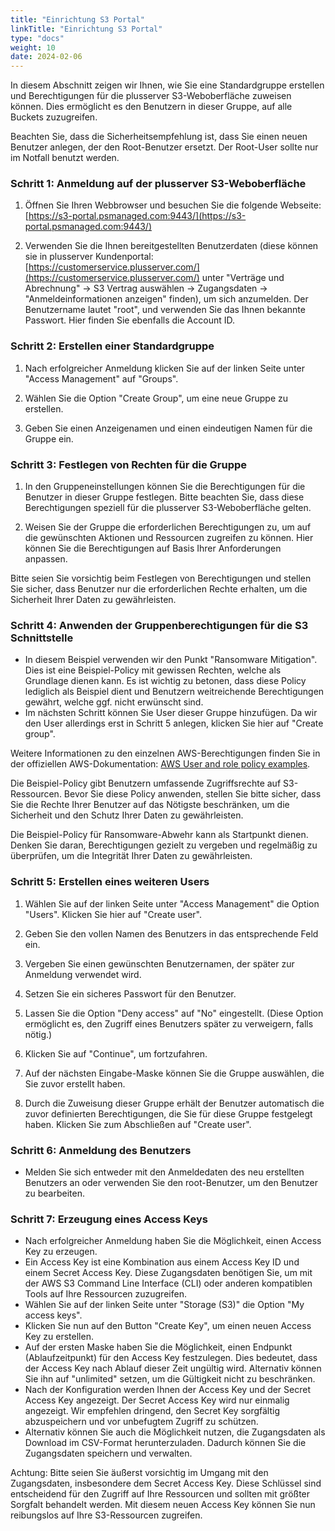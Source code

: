 ```yaml
---
title: "Einrichtung S3 Portal"
linkTitle: "Einrichtung S3 Portal"
type: "docs"
weight: 10
date: 2024-02-06
---
```

In diesem Abschnitt zeigen wir Ihnen, wie Sie eine Standardgruppe erstellen und Berechtigungen für die plusserver S3-Weboberfläche zuweisen können. Dies ermöglicht es den Benutzern in dieser Gruppe, auf alle Buckets zuzugreifen. 

Beachten Sie, dass die Sicherheitsempfehlung ist, dass Sie einen neuen Benutzer anlegen, der den Root-Benutzer ersetzt. Der Root-User sollte nur im Notfall benutzt werden.

### Schritt 1: Anmeldung auf der plusserver S3-Weboberfläche

1. Öffnen Sie Ihren Webbrowser und besuchen Sie die folgende Webseite: [https://s3-portal.psmanaged.com:9443/](https://s3-portal.psmanaged.com:9443/)
   
2. Verwenden Sie die Ihnen bereitgestellten Benutzerdaten (diese können sie in plusserver Kundenportal: [https://customerservice.plusserver.com/](https://customerservice.plusserver.com/) unter "Verträge und Abrechnung" → S3 Vertrag auswählen → Zugangsdaten → "Anmeldeinformationen anzeigen" finden), um sich anzumelden. Der Benutzername lautet "root", und verwenden Sie das Ihnen bekannte Passwort. Hier finden Sie ebenfalls die Account ID.

### Schritt 2: Erstellen einer Standardgruppe

1. Nach erfolgreicher Anmeldung klicken Sie auf der linken Seite unter "Access Management" auf "Groups".
   
2. Wählen Sie die Option "Create Group", um eine neue Gruppe zu erstellen.
   
3. Geben Sie einen Anzeigenamen und einen eindeutigen Namen für die Gruppe ein.

### Schritt 3: Festlegen von Rechten für die Gruppe

1. In den Gruppeneinstellungen können Sie die Berechtigungen für die Benutzer in dieser Gruppe festlegen. Bitte beachten Sie, dass diese Berechtigungen speziell für die plusserver S3-Weboberfläche gelten.
   
2. Weisen Sie der Gruppe die erforderlichen Berechtigungen zu, um auf die gewünschten Aktionen und Ressourcen zugreifen zu können. Hier können Sie die Berechtigungen auf Basis Ihrer Anforderungen anpassen.

Bitte seien Sie vorsichtig beim Festlegen von Berechtigungen und stellen Sie sicher, dass Benutzer nur die erforderlichen Rechte erhalten, um die Sicherheit Ihrer Daten zu gewährleisten.

### Schritt 4: Anwenden der Gruppenberechtigungen für die S3 Schnittstelle

- In diesem Beispiel verwenden wir den Punkt "Ransomware Mitigation". Dies ist eine Beispiel-Policy mit gewissen Rechten, welche als Grundlage dienen kann. Es ist wichtig zu betonen, dass diese Policy lediglich als Beispiel dient und Benutzern weitreichende Berechtigungen gewährt, welche ggf. nicht erwünscht sind.
- Im nächsten Schritt können Sie User dieser Gruppe hinzufügen. Da wir den User allerdings erst in Schritt 5 anlegen, klicken Sie hier auf "Create group".

Weitere Informationen zu den einzelnen AWS-Berechtigungen finden Sie in der offiziellen AWS-Dokumentation: [AWS User and role policy examples](https://docs.aws.amazon.com/IAM/latest/UserGuide/access_policies_examples.html).

Die Beispiel-Policy gibt Benutzern umfassende Zugriffsrechte auf S3-Ressourcen. Bevor Sie diese Policy anwenden, stellen Sie bitte sicher, dass Sie die Rechte Ihrer Benutzer auf das Nötigste beschränken, um die Sicherheit und den Schutz Ihrer Daten zu gewährleisten.

Die Beispiel-Policy für Ransomware-Abwehr kann als Startpunkt dienen. Denken Sie daran, Berechtigungen gezielt zu vergeben und regelmäßig zu überprüfen, um die Integrität Ihrer Daten zu gewährleisten.

### Schritt 5: Erstellen eines weiteren Users

1. Wählen Sie auf der linken Seite unter "Access Management" die Option "Users". Klicken Sie hier auf "Create user".
   
2. Geben Sie den vollen Namen des Benutzers in das entsprechende Feld ein.
   
3. Vergeben Sie einen gewünschten Benutzernamen, der später zur Anmeldung verwendet wird.
   
4. Setzen Sie ein sicheres Passwort für den Benutzer.
   
5. Lassen Sie die Option "Deny access" auf "No" eingestellt. (Diese Option ermöglicht es, den Zugriff eines Benutzers später zu verweigern, falls nötig.)
   
6. Klicken Sie auf "Continue", um fortzufahren.
   
7. Auf der nächsten Eingabe-Maske können Sie die Gruppe auswählen, die Sie zuvor erstellt haben.
   
8. Durch die Zuweisung dieser Gruppe erhält der Benutzer automatisch die zuvor definierten Berechtigungen, die Sie für diese Gruppe festgelegt haben. Klicken Sie zum Abschließen auf "Create user".

### Schritt 6: Anmeldung des Benutzers

- Melden Sie sich entweder mit den Anmeldedaten des neu erstellten Benutzers an oder verwenden Sie den root-Benutzer, um den Benutzer zu bearbeiten.

### Schritt 7: Erzeugung eines Access Keys

- Nach erfolgreicher Anmeldung haben Sie die Möglichkeit, einen Access Key zu erzeugen.
- Ein Access Key ist eine Kombination aus einem Access Key ID und einem Secret Access Key. Diese Zugangsdaten benötigen Sie, um mit der AWS S3 Command Line Interface (CLI) oder anderen kompatiblen Tools auf Ihre Ressourcen zuzugreifen.
- Wählen Sie auf der linken Seite unter "Storage (S3)" die Option "My access keys".
- Klicken Sie nun auf den Button "Create Key", um einen neuen Access Key zu erstellen.
- Auf der ersten Maske haben Sie die Möglichkeit, einen Endpunkt (Ablaufzeitpunkt) für den Access Key festzulegen. Dies bedeutet, dass der Access Key nach Ablauf dieser Zeit ungültig wird. Alternativ können Sie ihn auf "unlimited" setzen, um die Gültigkeit nicht zu beschränken.
- Nach der Konfiguration werden Ihnen der Access Key und der Secret Access Key angezeigt. Der Secret Access Key wird nur einmalig angezeigt. Wir empfehlen dringend, den Secret Key sorgfältig abzuspeichern und vor unbefugtem Zugriff zu schützen.
- Alternativ können Sie auch die Möglichkeit nutzen, die Zugangsdaten als Download im CSV-Format herunterzuladen. Dadurch können Sie die Zugangsdaten speichern und verwalten.

Achtung: Bitte seien Sie äußerst vorsichtig im Umgang mit den Zugangsdaten, insbesondere dem Secret Access Key. Diese Schlüssel sind entscheidend für den Zugriff auf Ihre Ressourcen und sollten mit größter Sorgfalt behandelt werden. Mit diesem neuen Access Key können Sie nun reibungslos auf Ihre S3-Ressourcen zugreifen.